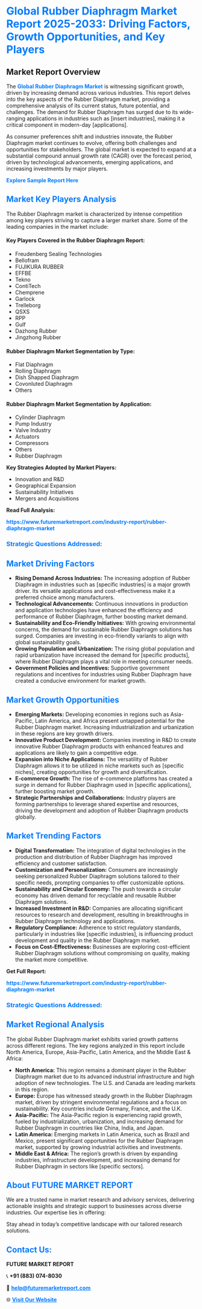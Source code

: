 <h1 style="color: #007BFF;">Global Rubber Diaphragm Market Report 2025-2033: Driving Factors, Growth Opportunities, and Key Players</h1>

<section id="overview">
<h2>Market Report Overview</h2>
<p>The <a href="https://www.futuremarketreport.com/industry-report/rubber-diaphragm-market" style="color: #007BFF; text-decoration: none;"><strong>Global Rubber Diaphragm Market</strong></a> is witnessing significant growth, driven by increasing demand across various industries. This report delves into the key aspects of the Rubber Diaphragm market, providing a comprehensive analysis of its current status, future potential, and challenges. The demand for Rubber Diaphragm has surged due to its wide-ranging applications in industries such as [insert industries], making it a critical component in modern-day [applications].</p>
<p>As consumer preferences shift and industries innovate, the Rubber Diaphragm market continues to evolve, offering both challenges and opportunities for stakeholders. The global market is expected to expand at a substantial compound annual growth rate (CAGR) over the forecast period, driven by technological advancements, emerging applications, and increasing investments by major players.</p>
</section>

<section id="overview">
<p><a href="https://www.futuremarketreport.com/request-sample/reportId=126257" style="color: #007BFF; text-decoration: none;"><strong>Explore Sample Report Here</strong></a></p>
</section>

<section id="key-players">
<h2 style="color: #007BFF;">Market Key Players Analysis</h2>
<p>The Rubber Diaphragm market is characterized by intense competition among key players striving to capture a larger market share. Some of the leading companies in the market include:</p>
<h4>Key Players Covered in the Rubber Diaphragm Report:</h4>
<ul><li>Freudenberg Sealing Technologies</li><li>Bellofram</li><li>FUJIKURA RUBBER</li><li>EFFBE</li><li>Tekno</li><li>ContiTech</li><li>Chemprene</li><li>Garlock</li><li>Trelleborg</li><li>QSXS</li><li>RPP</li><li>Gulf</li><li>Dazhong Rubber</li><li>Jingzhong Rubber</li></ul>
<h4>Rubber Diaphragm Market Segmentation by Type:</h4>
<ul><li>Flat Diaphragm</li><li>Rolling Diaphragm</li><li>Dish Shapped Diaphragm</li><li>Covonluted Diaphragm</li><li>Others</li></ul>

<h4>Rubber Diaphragm Market Segmentation by Application:</h4>
<ul><li>Cylinder Diaphragm</li><li>Pump Industry</li><li>Valve Industry</li><li>Actuators</li><li>Compressors</li><li>Others</li><li>Rubber Diaphragm</li></ul>
<p><strong>Key Strategies Adopted by Market Players:</strong></p>
<ul>
<li>Innovation and R&D</li>
<li>Geographical Expansion</li>
<li>Sustainability Initiatives</li>
<li>Mergers and Acquisitions</li>
</ul>
</section>

<section>
<p><strong>Read Full Analysis: </strong></p><a href="https://www.futuremarketreport.com/industry-report/rubber-diaphragm-market" style="color: #007BFF; text-decoration: none;"><strong>https://www.futuremarketreport.com/industry-report/rubber-diaphragm-market</strong></a>
<h3 style="color: #007BFF;">Strategic Questions Addressed:</h3>
</section>

<section id="driving-factors">
<h2 style="color: #007BFF;">Market Driving Factors</h2>
<ul>
<li><strong>Rising Demand Across Industries:</strong> The increasing adoption of Rubber Diaphragm in industries such as [specific industries] is a major growth driver. Its versatile applications and cost-effectiveness make it a preferred choice among manufacturers.</li>
<li><strong>Technological Advancements:</strong> Continuous innovations in production and application technologies have enhanced the efficiency and performance of Rubber Diaphragm, further boosting market demand.</li>
<li><strong>Sustainability and Eco-Friendly Initiatives:</strong> With growing environmental concerns, the demand for sustainable Rubber Diaphragm solutions has surged. Companies are investing in eco-friendly variants to align with global sustainability goals.</li>
<li><strong>Growing Population and Urbanization:</strong> The rising global population and rapid urbanization have increased the demand for [specific products], where Rubber Diaphragm plays a vital role in meeting consumer needs.</li>
<li><strong>Government Policies and Incentives:</strong> Supportive government regulations and incentives for industries using Rubber Diaphragm have created a conducive environment for market growth.</li>
</ul>
</section>

<section id="growth-opportunities">
<h2 style="color: #007BFF;">Market Growth Opportunities</h2>
<ul>
<li><strong>Emerging Markets:</strong> Developing economies in regions such as Asia-Pacific, Latin America, and Africa present untapped potential for the Rubber Diaphragm market. Increasing industrialization and urbanization in these regions are key growth drivers.</li>
<li><strong>Innovative Product Development:</strong> Companies investing in R&D to create innovative Rubber Diaphragm products with enhanced features and applications are likely to gain a competitive edge.</li>
<li><strong>Expansion into Niche Applications:</strong> The versatility of Rubber Diaphragm allows it to be utilized in niche markets such as [specific niches], creating opportunities for growth and diversification.</li>
<li><strong>E-commerce Growth:</strong> The rise of e-commerce platforms has created a surge in demand for Rubber Diaphragm used in [specific applications], further boosting market growth.</li>
<li><strong>Strategic Partnerships and Collaborations:</strong> Industry players are forming partnerships to leverage shared expertise and resources, driving the development and adoption of Rubber Diaphragm products globally.</li>
</ul>
</section>

<section id="trending-factors">
<h2 style="color: #007BFF;">Market Trending Factors</h2>
<ul>
<li><strong>Digital Transformation:</strong> The integration of digital technologies in the production and distribution of Rubber Diaphragm has improved efficiency and customer satisfaction.</li>
<li><strong>Customization and Personalization:</strong> Consumers are increasingly seeking personalized Rubber Diaphragm solutions tailored to their specific needs, prompting companies to offer customizable options.</li>
<li><strong>Sustainability and Circular Economy:</strong> The push towards a circular economy has driven demand for recyclable and reusable Rubber Diaphragm solutions.</li>
<li><strong>Increased Investment in R&D:</strong> Companies are allocating significant resources to research and development, resulting in breakthroughs in Rubber Diaphragm technology and applications.</li>
<li><strong>Regulatory Compliance:</strong> Adherence to strict regulatory standards, particularly in industries like [specific industries], is influencing product development and quality in the Rubber Diaphragm market.</li>
<li><strong>Focus on Cost-Effectiveness:</strong> Businesses are exploring cost-efficient Rubber Diaphragm solutions without compromising on quality, making the market more competitive.</li>
</ul>
</section>

<section>
<p><strong>Get Full Report: </strong></p><a href="https://www.futuremarketreport.com/industry-report/rubber-diaphragm-market" style="color: #007BFF; text-decoration: none;"><strong>https://www.futuremarketreport.com/industry-report/rubber-diaphragm-market</strong></a>
<h3 style="color: #007BFF;">Strategic Questions Addressed:</h3>
</section>


<section id="regional-analysis">
<h2 style="color: #007BFF;">Market Regional Analysis</h2>
<p>The global Rubber Diaphragm market exhibits varied growth patterns across different regions. The key regions analyzed in this report include North America, Europe, Asia-Pacific, Latin America, and the Middle East & Africa:</p>
<ul>
<li><strong>North America:</strong> This region remains a dominant player in the Rubber Diaphragm market due to its advanced industrial infrastructure and high adoption of new technologies. The U.S. and Canada are leading markets in this region.</li>
<li><strong>Europe:</strong> Europe has witnessed steady growth in the Rubber Diaphragm market, driven by stringent environmental regulations and a focus on sustainability. Key countries include Germany, France, and the U.K.</li>
<li><strong>Asia-Pacific:</strong> The Asia-Pacific region is experiencing rapid growth, fueled by industrialization, urbanization, and increasing demand for Rubber Diaphragm in countries like China, India, and Japan.</li>
<li><strong>Latin America:</strong> Emerging markets in Latin America, such as Brazil and Mexico, present significant opportunities for the Rubber Diaphragm market, supported by growing industrial activities and investments.</li>
<li><strong>Middle East & Africa:</strong> The region’s growth is driven by expanding industries, infrastructure development, and increasing demand for Rubber Diaphragm in sectors like [specific sectors].</li>
</ul>
</section>

<footer>
<h2 style="color: #007BFF;">About FUTURE MARKET REPORT</h2>
<p>We are a trusted name in market research and advisory services, delivering actionable insights and strategic support to businesses across diverse industries. Our expertise lies in offering:</p>

<p>Stay ahead in today’s competitive landscape with our tailored research solutions.</p>

<h2 style="color: #007BFF;">Contact Us:</h2>
<p><strong>FUTURE MARKET REPORT</strong></p>
<p>📞 <strong>+91 (883) 074-8030</strong></p>
<p>📧 <strong><a href="mailto:help@futuremarketreport.com" style="color: #007BFF;">help@futuremarketreport.com</a></strong></p>
<p>🌐 <strong><a href="https://www.futuremarketreport.com/" style="color: #007BFF;">Visit Our Website</a></strong></p>
</footer>